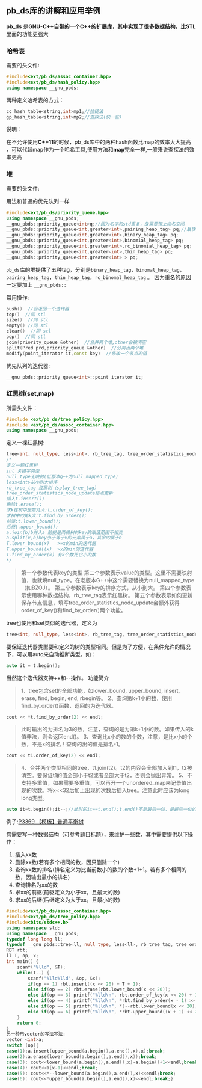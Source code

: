 ## pb_ds库的讲解和应用举例 

**pb_ds** 是**GNU-C++**自带的一个**C++**的扩展库，其中实现了很多数据结构，比**STL**里面的功能更强大

### 哈希表

需要的头文件:

```cpp
#include<ext/pb_ds/assoc_container.hpp>
#include<ext/pb_ds/hash_policy.hpp>
using namespace __gnu_pbds;
```

两种定义哈希表的方式：

```cpp
cc_hash_table<string,int>mp1;//拉链法
gp_hash_table<string,int>mp2;//查探法(快一些)
```

说明：

在不允许使用**C++11**的时候，pb_ds库中的两种hash函数比map的效率大大提高 ，可以代替map作为一个哈希工具,使用方法和**map**完全一样,一般来说查探法的效率更高

### 堆

需要的头文件:

用法和普通的优先队列一样

```cpp
#include<ext/pb_ds/priority_queue.hpp>
using namespace __gnu_pbds;
__gnu_pbds::priority_queue<int>q;//因为名字和std重复，故需要带上命名空间
__gnu_pbds::priority_queue<int,greater<int>,pairing_heap_tag> pq;//最快
__gnu_pbds::priority_queue<int,greater<int>,binary_heap_tag> pq;
__gnu_pbds::priority_queue<int,greater<int>,binomial_heap_tag> pq;
__gnu_pbds::priority_queue<int,greater<int>,rc_binomial_heap_tag> pq;
__gnu_pbds::priority_queue<int,greater<int>,thin_heap_tag> pq;
__gnu_pbds::priority_queue<int,greater<int> > pq;
```

`pb_ds`库的堆提供了五种tag，分别是`binary_heap_tag`，`binomal_heap_tag`，`pairing_heap_tag`，`thin_heap_tag`，`rc_binomal_heap_tag` 。 因为重名的原因一定要加上 `__gnu_pbds:: `

常用操作:

```cpp
push()  //会返回一个迭代器
top()  //同 stl 
size()  //同 stl 
empty() //同 stl 
clear()  //同 stl 
pop()  //同 stl 
join(priority_queue &other)  //合并两个堆,other会被清空
split(Pred prd,priority_queue &other)  //分离出两个堆
modify(point_iterator it,const key)  //修改一个节点的值
```

优先队列的迭代器:

```cpp
__gnu_pbds::priority_queue<int>::point_iterator it;  
```



### 红黑树(set,map)

所需头文件：

```cpp
#include <ext/pb_ds/tree_policy.hpp>
#include <ext/pb_ds/assoc_container.hpp>
using namespace __gnu_pbds;
```

定义一棵红黑树:

```cpp
tree<int, null_type, less<int>, rb_tree_tag, tree_order_statistics_node_update> t;
/*
定义一颗红黑树
int 关键字类型
null_type无映射(低版本g++为null_mapped_type)
less<int>从小到大排序
rb_tree_tag 红黑树（splay_tree_tag）
tree_order_statistics_node_update结点更新
插入t.insert();
删除t.erase();
求k在树中是第几大:t.order_of_key();
求树中的第k大:t.find_by_order();
前驱:t.lower_bound();
后继t.upper_bound();
a.join(b)b并入a 前提是两棵树的key的取值范围不相交
a.split(v,b)key小于等于v的元素属于a，其余的属于b
T.lower_bound(x)   >=x的min的迭代器
T.upper_bound((x)  >x的min的迭代器
T.find_by_order(k) 有k个数比它小的数
*/
```
> 第一个参数代表key的类型 
> 第二个参数表示value的类型。这里不需要映射值，也就填null_type。在老版本G++中这个需要替换为null_mapped_type（如BZOJ）。 
> 第三个参数表示key的排序方式，从小到大。 
> 第四个参数表示使用哪种数据结构，rb_tree_tag表示红黑树。 
> 第五个参数表示如何更新保存节点信息，填写tree_order_statistics_node_update会额外获得order_of_key()和find_by_order()两个功能。

tree也使用和set类似的迭代器，定义为

```cpp
tree<int, null_type, less<int>, rb_tree_tag, tree_order_statistics_node_update>::iterator it;
```

要保证迭代器类型要和定义的树的类型相同。但是为了方便，在条件允许的情况下，可以用auto来自动推断类型。如：

```cpp
auto it = t.begin();
```

当然这个迭代器支持++和--操作。 
功能简介

> 1、tree包含set的全部功能，如lower_bound, upper_bound, insert, erase, find, begin, end, rbegin等。 
> 2、查询第k+1小的数，使用find_by_order()函数，返回的为迭代器。

```cpp
cout << *t.find_by_order(2) << endl;
```

> 此时输出的为排名为3的数，注意，查询的是为第k+1小的数。如果传入的k值非法，则会返回end()。 
> 3、查询比x小的数的个数，注意，是比x小的个数，不是x的排名！查询的出的值是排名-1。

```cpp
cout << t1.order_of_key(2) << endl;
```

> 4、合并两个类型相同的tree，t1.join(t2)。t2的内容会全部加入到t1，t2被清空。要保证t1的值全部小于t2或者全部大于t2，否则会抛出异常。 
> 5、不支持多重值，如果需要多重值，可以再开一个unordered_map来记录值出现的次数。将x<<32后加上出现的次数后插入tree。注意此时应该为long long类型。

```cpp
auto it=t.begin();it--;//此时的it==t.end();t.end()不是最后一位，是最后一位的下一位
```

例子:[P3369 【模板】普通平衡树](https://www.luogu.org/problemnew/show/P3369)

您需要写一种数据结构（可参考题目标题），来维护一些数，其中需要提供以下操作：

1. 插入xx数
2. 删除xx数(若有多个相同的数，因只删除一个)
3. 查询xx数的排名(排名定义为比当前数小的数的个数+1+1。若有多个相同的数，因输出最小的排名)
4. 查询排名为xx的数
5. 求xx的前驱(前驱定义为小于xx，且最大的数)
6. 求xx的后继(后继定义为大于xx，且最小的数)

```cpp
#include<ext/pb_ds/assoc_container.hpp>
#include<ext/pb_ds/tree_policy.hpp>
#include<bits/stdc++.h>
using namespace std;
using namespace __gnu_pbds;
typedef long long ll;
typedef __gnu_pbds::tree<ll, null_type, less<ll>, rb_tree_tag, tree_order_statistics_node_update> RBT;
RBT rbt;
ll T, op, x;
int main() {
    scanf("%lld", &T);
    while(T--) {
        scanf("%lld%lld", &op, &x);
        if(op == 1) rbt.insert((x << 20) + T + 1);
        else if(op == 2) rbt.erase(rbt.lower_bound(x << 20));
        else if(op == 3) printf("%lld\n", rbt.order_of_key(x << 20) + 1);
        else if(op == 4) printf("%lld\n", *rbt.find_by_order(x - 1) >> 20);
        else if(op == 5) printf("%lld\n", *(--rbt.lower_bound(x << 20)) >> 20);
        else if(op == 6) printf("%lld\n", *rbt.upper_bound((x + 1) << 20) >> 20);
    }
    return 0;
}
另一种用vector的写法写法:
vector <int>a;
switch (op){
case(1):a.insert(upper_bound(a.begin(),a.end(),x),x);break;
case(2):a.erase(lower_bound(a.begin(),a.end(),x));break;
case(3): cout<<lower_bound(a.begin(),a.end(),x)-a.begin()+1<<endl;break;
case(4): cout<<a[x-1]<<endl;break;
case(5): cout<<*--lower_bound(a.begin(),a.end(),x)<<endl;break;
case(6): cout<<*upper_bound(a.begin(),a.end(),x)<<endl;break;}
```